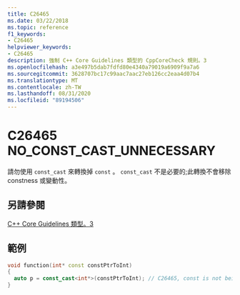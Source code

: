 ```yaml
---
title: C26465
ms.date: 03/22/2018
ms.topic: reference
f1_keywords:
- C26465
helpviewer_keywords:
- C26465
description: 強制 C++ Core Guidelines 類型的 CppCoreCheck 規則。3
ms.openlocfilehash: a3e497b5dab7fdfd80e4340a79019a6909f9a7a6
ms.sourcegitcommit: 3628707bc17c99aac7aac27eb126cc2eaa4d07b4
ms.translationtype: MT
ms.contentlocale: zh-TW
ms.lasthandoff: 08/31/2020
ms.locfileid: "89194506"
---
```

# <a name="c26465-no_const_cast_unnecessary"></a>C26465 NO_CONST_CAST_UNNECESSARY

請勿使用 `const_cast` 來轉換掉 `const` 。 `const_cast` 不是必要的;此轉換不會移除 constness 或變動性。 

## <a name="see-also"></a>另請參閱
[C++ Core Guidelines 類型。3](https://github.com/isocpp/CppCoreGuidelines/blob/master/CppCoreGuidelines.md#Pro-type-constcast)

## <a name="example"></a>範例
```cpp
void function(int* const constPtrToInt)
{
  auto p = const_cast<int*>(constPtrToInt); // C26465, const is not being removed
}
```
